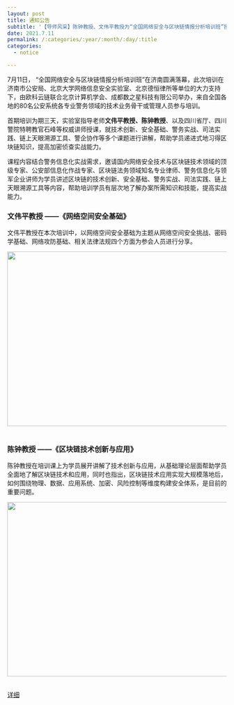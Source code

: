 ```yaml
---
layout: post
title: 通知公告
subtitle: '【导师风采】陈钟教授、文伟平教授为“全国网络安全与区块链情报分析培训班”授课'
date: 2021.7.11
permalink: /:categories/:year/:month/:day/:title
categories:
  - notice

---
```


7月11日， “全国网络安全与区块链情报分析培训班”在济南圆满落幕，此次培训在济南市公安局、北京大学网络信息安全实验室、北京德恒律所等单位的大力支持下，由欧科云链联合北京计算机学会、成都数之星科技有限公司举办，来自全国各地的80名公安系统各专业警务领域的技术业务骨干或管理人员参与培训。

首期培训为期三天，实验室指导老师**文伟平教授、陈钟教授**、以及四川省厅、四川警院特聘教官石峰等权威讲师授课，就技术创新、安全基础、警务实战、司法实践、链上天眼溯源工具、警企协作等多个课题进行讲解，帮助学员递进式地习得区块链知识，提高加密侦查实战能力。

课程内容结合警务信息化实战需求，邀请国内网络安全技术与区块链技术领域的顶级专家、公安部信息化作战专家、区块链法务领域知名专业律师、警务信息化与领军企业讲师为学员讲述区块链的技术创新、安全基础、警务实战、司法实践、链上天眼溯源工具等内容，帮助培训学员有层次地了解办案所需知识和技能，提高实战能力。

### 文伟平教授 ——《网络空间安全基础》


文伟平教授在本次培训中，以网络空间安全基础为主题从网络空间安全挑战、密码学基础、网络攻防基础、相关法律法规四个方面为参会人员进行分享。
<div align=center>
<img src="https://p5.itc.cn/images01/20210714/5a0afd9573c84b6e86c75c98ad68fbf1.png" width="600px" height="400px"/>
</div>
<br/>


### 陈钟教授 ——《区块链技术创新与应用》



陈钟教授在培训课上为学员展开讲解了技术创新与应用，从基础理论层面帮助学员全面地了解区块链技术和应用，同时也指出，区块链技术应用实现大规模落地后，如何围绕物理、数据、应用系统、加密、风险控制等维度构建安全体系，是目前的重要问题。


<div align=center>
<img src="https://p7.itc.cn/images01/20210714/7fbc1a2b6b844d10876d13dd30fc34df.png" width="600px" height="400px"/>
</div>
<br/>


[详细](https://brc.pku.edu.cn/xwdt/xwhd/1347561.htm)


